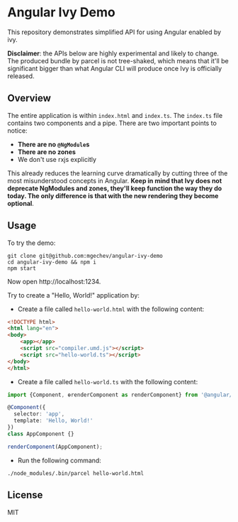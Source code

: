 # Angular Ivy Demo

This repository demonstrates simplified API for using Angular enabled by ivy.

**Disclaimer**: the APIs below are highly experimental and likely to change. The produced bundle by parcel is not tree-shaked, which means that it'll be significant bigger than what Angular CLI will produce once Ivy is officially released.

## Overview

The entire application is within `index.html` and `index.ts`. The `index.ts` file contains two components and a pipe. There are two important points to notice:

- **There are no `@NgModule`s**
- **There are no zones**
- We don't use rxjs explicitly

This already reduces the learning curve dramatically by cutting three of the most misunderstood concepts in Angular. **Keep in mind that Ivy does not deprecate NgModules and zones, they'll keep function the way they do today. The only difference is that with the new rendering they become optional**.

## Usage

To try the demo:

```
git clone git@github.com:mgechev/angular-ivy-demo
cd angular-ivy-demo && npm i
npm start
```

Now open http://localhost:1234.

Try to create a "Hello, World!" application by:

* Create a file called `hello-world.html` with the following content:

```html
<!DOCTYPE html>
<html lang="en">
<body>
    <app></app>
    <script src="compiler.umd.js"></script>
    <script src="hello-world.ts"></script>
</body>
</html>
```

* Create a file called `hello-world.ts` with the following content:

```typescript
import {Component, ɵrenderComponent as renderComponent} from '@angular/core';

@Component({
  selector: 'app',
  template: 'Hello, World!'
})
class AppComponent {}

renderComponent(AppComponent);
```

* Run the following command:

```
./node_modules/.bin/parcel hello-world.html
```

## License

MIT

